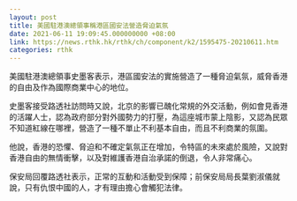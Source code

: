 ```yaml
---
layout: post
title: 美國駐港澳總領事稱港區國安法營造脅迫氣氛
date: 2021-06-11 19:09:45.000000000 +08:00
link: https://news.rthk.hk/rthk/ch/component/k2/1595475-20210611.htm
categories: rthk
---
```


美國駐港澳總領事史墨客表示，港區國安法的實施營造了一種脅迫氣氛，威脅香港的自由及作為國際商業中心的地位。

史墨客接受路透社訪問時又說，北京的影響已醜化常規的外交活動，例如會見香港的活躍人士，認為政府部分對外國勢力的打壓，為這座城市蒙上陰影，又認為民眾不知道紅線在哪裡，營造了一種不單止不利基本自由，而且不利商業的氛圍。

他說，香港的恐懼、脅迫和不確定氣氛正在增加，令特區的未來處於風險，又說對香港自由的無情衝擊，以及對維護香港自治承諾的倒退，令人非常痛心。

保安局回覆路透社表示，正常的互動和活動受到保障；前保安局局長葉劉淑儀就說，只有仇恨中國的人，才有理由擔心會觸犯法律。
